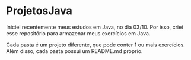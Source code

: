 # ProjetosJava
Iniciei recentemente meus estudos em Java, no dia 03/10. Por isso, criei esse repositório para armazenar meus exercícios em Java.

Cada pasta é um projeto diferente, que pode conter 1 ou mais exercícios. Além disso, cada pasta possui um README.md próprio.
